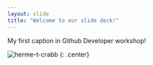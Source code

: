 ```yaml
---
layout: slide
title: "Welcome to our slide deck!"
---
```


My first caption in Github Developer workshop!

![herme-t-crabb](https://octodex.github.com/images/herme-t-crabb.png)
{: .center}
